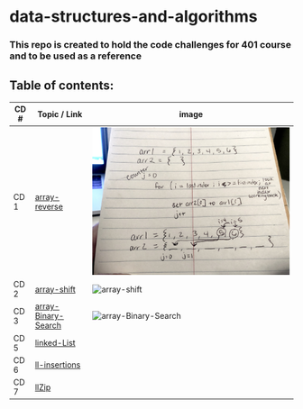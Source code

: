 # data-structures-and-algorithms

### This repo is created to hold the code challenges for 401 course and to be used as a reference

## Table of contents:

CD # | Topic / Link | image
---------|------------- |-----------
CD 1 | [array-reverse](https://github.com/Hisham-401-advanced-javascript/data-structures-and-algorithms/blob/master/challenges/arrayReverse/array-reverse.js) | ![array-reverse](assets/reverse-array.jpg)
CD 2 | [array-shift](https://github.com/Hisham-401-advanced-javascript/data-structures-and-algorithms/blob/master/challenges/arrayReverse/array-shift.js) | ![array-shift](assets/arrayShift.png)
CD 3 | [array-Binary-Search](https://github.com/Hisham-401-advanced-javascript/data-structures-and-algorithms/blob/master/challenges/arrayReverse/array-binary-search.js) | ![array-Binary-Search](arrayBinarySearch.png)
CD 5 | [linked-List](https://github.com/Hisham-401-advanced-javascript/data-structures-and-algorithms/blob/master/Data-Structures/linkedList/linked-list.js) |
CD 6 | [ll-insertions](https://github.com/Hisham-401-advanced-javascript/data-structures-and-algorithms/blob/master/Data-Structures/linkedList/linked-list.js) |
CD 7 | [llZip](https://github.com/Hisham-401-advanced-javascript/data-structures-and-algorithms/blob/master/Data-Structures/linkedList/linked-list.js) |
